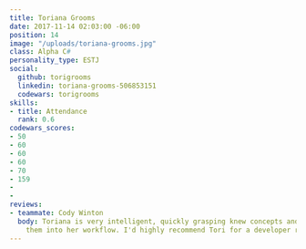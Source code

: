 ```yaml
---
title: Toriana Grooms
date: 2017-11-14 02:03:00 -06:00
position: 14
image: "/uploads/toriana-grooms.jpg"
class: Alpha C#
personality_type: ESTJ
social:
  github: torigrooms
  linkedin: toriana-grooms-506853151
  codewars: torigrooms
skills:
- title: Attendance
  rank: 0.6
codewars_scores:
- 50
- 60
- 60
- 60
- 70
- 159
- 
- 
reviews:
- teammate: Cody Winton
  body: Toriana is very intelligent, quickly grasping knew concepts and incorporating
    them into her workflow. I'd highly recommend Tori for a developer role.
---
```


